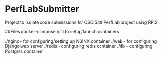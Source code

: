 # PerfLabSubmitter
Project to isolate code submissions for CSCI540 PerfLab project using RPi2

##Files
docker-compose.yml to setup/launch containers

./nginx - for configuring/setting up NGINX container
./web - for configuring Django web server
./redis - configuring redis container
./db - configuring Postgres container
